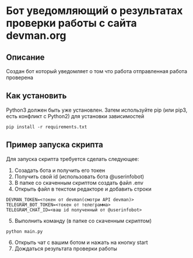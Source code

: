# Бот уведомляющий о результатах проверки работы с сайта devman.org
## Описание
Создан бот который уведомляет о том что работа отправленная работа проверена

## Как установить
Python3 должен быть уже установлен. Затем используйте pip (или pip3, есть конфликт с Python2) для установки зависимостей
```
pip install -r requirements.txt
```

## Пример запуска скрипта
Для запуска скрипта требуется сделать следующее:

1. Созадать бота и получить его токен
2. Получить свой id (использовать бота @userinfobot)
3. В папке со скаченным скриптом создать файл .env
4. Открыть файл в текстом редакторе и добавить строки
```
DEVMAN_TOKEN=<токен от devman(смотри API devman)>
TELEGRAM_BOT_TOKEN=<токен от телеграмма>
TELEGRAM_CHAT_ID=<ваш id полученный от @userinfobot>
```

5. Выполнить команду (в папке со скаченным скриптом)
```
python main.py
```

6. Открыть чат с вашим ботом и нажать на кнопку start
7. Дождаться результата проверки работы
